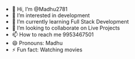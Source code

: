 - 👋 Hi, I’m @Madhu2781
- 👀 I’m interested in development
- 🌱 I’m currently learning Full Stack Development
- 💞️ I’m looking to collaborate on Live Projects
- 📫 How to reach me 9953467501
- 😄 Pronouns: Madhu
- ⚡ Fun fact: Watching movies

<!---
Madhu2781/Madhu2781 is a ✨ special ✨ repository because its `README.md` (this file) appears on your GitHub profile.
You can click the Preview link to take a look at your changes.
--->
